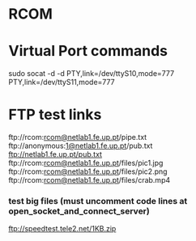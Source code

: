 # RCOM

# Virtual Port commands
sudo socat -d  -d  PTY,link=/dev/ttyS10,mode=777   PTY,link=/dev/ttyS11,mode=777

# FTP test links
ftp://rcom:rcom@netlab1.fe.up.pt/pipe.txt  
ftp://anonymous:1@netlab1.fe.up.pt/pub.txt  
ftp://netlab1.fe.up.pt/pub.txt  
ftp://rcom:rcom@netlab1.fe.up.pt/files/pic1.jpg  
ftp://rcom:rcom@netlab1.fe.up.pt/files/pic2.png  
ftp://rcom:rcom@netlab1.fe.up.pt/files/crab.mp4  


### test big files (must uncomment code lines at open_socket_and_connect_server)
ftp://speedtest.tele2.net/1KB.zip